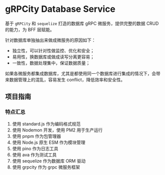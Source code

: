 # gRPCity Database Service

基于 `gRPCity` 和 `sequelize` 打造的数据库 gRPC 微服务，提供完整的数据 CRUD 的能力，为 BFF 层赋能。

针对数据库单独抽出来做成微服务的原因如下：
- 独立性，可以针对性做监控、优化和安全；
- 易用性，换数据库或做成读写分离更容易；
- 一致性，数据处理集中，保证数据质量；

如果各微服务都集成数据库，尤其是都使用同一个数据库进行集成的情况下，会带来数据管理上的混乱，容易发生 conflict，降低效率和安全性。

## 项目指南

### 特点汇总

1. 使用 standard.js 作为编码格式规范
3. 使用 Nodemon 开发，使用 PM2 用于生产运行
4. 使用 pnpm 作为包管理器
5. 使用 Node.js 原生 ESM 作为模块管理
6. 使用 pino 作为日志工具
7. 使用 ava 作为测试工具
8. 使用 sequelize 作为数据库 ORM 驱动
9. 使用 grpcity 作为 grpc 微服务框架


